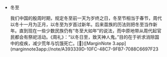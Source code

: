 - 冬至
  
  我们中国的殷周时期，规定冬至前一天为岁终之日，冬至节相当于春节，周代以冬十一月为正月，以冬至为岁首过新年。后来苗族的历法则把冬至当作新年。直到现在一些少数民族仍有“冬至大如年”的说法，而中原地带从周代起官民都会有祭祀活动。《周礼》：“以冬日至，致天神人鬼。”目的在于祈求消除国中的疫疾，减少荒年与饥饿死亡。[🍎]([MarginNote 3.app](marginnote3app://note/A393339D-10FC-48C7-9FB7-7088C6697F23
